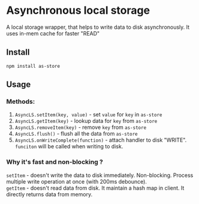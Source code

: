 # Asynchronous local storage
A local storage wrapper, that helps to write data to disk asynchronously. It uses in-mem cache for faster "READ" 

## Install  
`npm install as-store`

## Usage  

### Methods: 
1) `AsyncLS.setItem(key, value)` - set `value` for `key` in `as-store`  
2) `AsyncLS.getItem(key)` - lookup data for `key` from `as-store`  
3) `AsyncLS.removeItem(key)` - remove `key` from `as-store`  
4) `AsyncLS.flush()` - flush all the data from `as-store`  
5) `AsyncLS.onWriteComplete(function)` - attach handler to disk "WRITE". `funciton` will be called when writing to disk.  

### Why it's fast and non-blocking ?
`setItem` - doesn't write the data to disk immediately. Non-blocking. Process multiple write operation at once (with 200ms debounce).  
`getItem` - doesn't read data from disk. It maintain a hash map in client. It directly returns data from memory.  
